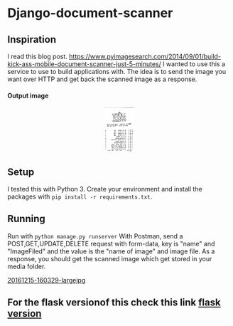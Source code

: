 # Django-document-scanner

## Inspiration
I read this blog post. https://www.pyimagesearch.com/2014/09/01/build-kick-ass-mobile-document-scanner-just-5-minutes/
I wanted to use this a service to use to build applications with. The idea is to send the image you want over HTTP and get back the scanned image as a response.

#### Output image
<p align="center"> 
  <kbd>
    <a href="(https://github.com/okoliechykwuka/Django-document-Scanner/" target="_blank"><img src="scan_image.jpg" height = "100" >
  </a>
  </kbd>
</p>



## Setup
I tested this with Python 3. Create your environment and install the packages with `pip install -r requirements.txt`.

## Running
Run with `python manage.py runserver`
With Postman, send a POST,GET,UPDATE,DELETE request with form-data, key is "name" and "ImageFiled" and the value is the "name of image" and  image file.
As a response, you should get the scanned image which get stored in your media folder.

[20161215-160329-largejpg](https://user-images.githubusercontent.com/3746914/31070957-ead279f8-a794-11e7-9c77-33bfb8acab0e.jpg)

## For the flask versionof this check this link  [flask version](https://okoliechykwuka.github.io/portfolio/)

